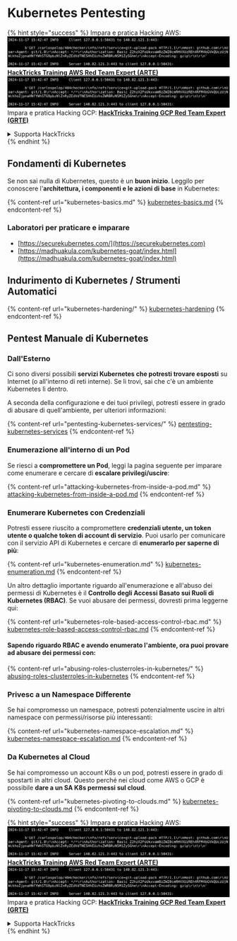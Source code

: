 # Kubernetes Pentesting

{% hint style="success" %}
Impara e pratica Hacking AWS:<img src="../../.gitbook/assets/image (1).png" alt="" data-size="line">[**HackTricks Training AWS Red Team Expert (ARTE)**](https://training.hacktricks.xyz/courses/arte)<img src="../../.gitbook/assets/image (1).png" alt="" data-size="line">\
Impara e pratica Hacking GCP: <img src="../../.gitbook/assets/image (2).png" alt="" data-size="line">[**HackTricks Training GCP Red Team Expert (GRTE)**<img src="../../.gitbook/assets/image (2).png" alt="" data-size="line">](https://training.hacktricks.xyz/courses/grte)

<details>

<summary>Supporta HackTricks</summary>

* Controlla i [**piani di abbonamento**](https://github.com/sponsors/carlospolop)!
* **Unisciti al** 💬 [**gruppo Discord**](https://discord.gg/hRep4RUj7f) o al [**gruppo telegram**](https://t.me/peass) o **seguici** su **Twitter** 🐦 [**@hacktricks\_live**](https://twitter.com/hacktricks\_live)**.**
* **Condividi trucchi di hacking inviando PR ai** [**HackTricks**](https://github.com/carlospolop/hacktricks) e [**HackTricks Cloud**](https://github.com/carlospolop/hacktricks-cloud) repos su github.

</details>
{% endhint %}

## Fondamenti di Kubernetes

Se non sai nulla di Kubernetes, questo è un **buon inizio**. Leggilo per conoscere l'**architettura, i componenti e le azioni di base** in Kubernetes:

{% content-ref url="kubernetes-basics.md" %}
[kubernetes-basics.md](kubernetes-basics.md)
{% endcontent-ref %}

### Laboratori per praticare e imparare

* [https://securekubernetes.com/](https://securekubernetes.com)
* [https://madhuakula.com/kubernetes-goat/index.html](https://madhuakula.com/kubernetes-goat/index.html)

## Indurimento di Kubernetes / Strumenti Automatici

{% content-ref url="kubernetes-hardening/" %}
[kubernetes-hardening](kubernetes-hardening/)
{% endcontent-ref %}

## Pentest Manuale di Kubernetes

### Dall'Esterno

Ci sono diversi possibili **servizi Kubernetes che potresti trovare esposti** su Internet (o all'interno di reti interne). Se li trovi, sai che c'è un ambiente Kubernetes lì dentro.

A seconda della configurazione e dei tuoi privilegi, potresti essere in grado di abusare di quell'ambiente, per ulteriori informazioni:

{% content-ref url="pentesting-kubernetes-services/" %}
[pentesting-kubernetes-services](pentesting-kubernetes-services/)
{% endcontent-ref %}

### Enumerazione all'interno di un Pod

Se riesci a **compromettere un Pod**, leggi la pagina seguente per imparare come enumerare e cercare di **escalare privilegi/uscire**:

{% content-ref url="attacking-kubernetes-from-inside-a-pod.md" %}
[attacking-kubernetes-from-inside-a-pod.md](attacking-kubernetes-from-inside-a-pod.md)
{% endcontent-ref %}

### Enumerare Kubernetes con Credenziali

Potresti essere riuscito a compromettere **credenziali utente, un token utente o qualche token di account di servizio**. Puoi usarlo per comunicare con il servizio API di Kubernetes e cercare di **enumerarlo per saperne di più**:

{% content-ref url="kubernetes-enumeration.md" %}
[kubernetes-enumeration.md](kubernetes-enumeration.md)
{% endcontent-ref %}

Un altro dettaglio importante riguardo all'enumerazione e all'abuso dei permessi di Kubernetes è il **Controllo degli Accessi Basato sui Ruoli di Kubernetes (RBAC)**. Se vuoi abusare dei permessi, dovresti prima leggerne qui:

{% content-ref url="kubernetes-role-based-access-control-rbac.md" %}
[kubernetes-role-based-access-control-rbac.md](kubernetes-role-based-access-control-rbac.md)
{% endcontent-ref %}

#### Sapendo riguardo RBAC e avendo enumerato l'ambiente, ora puoi provare ad abusare dei permessi con:

{% content-ref url="abusing-roles-clusterroles-in-kubernetes/" %}
[abusing-roles-clusterroles-in-kubernetes](abusing-roles-clusterroles-in-kubernetes/)
{% endcontent-ref %}

### Privesc a un Namespace Differente

Se hai compromesso un namespace, potresti potenzialmente uscire in altri namespace con permessi/risorse più interessanti:

{% content-ref url="kubernetes-namespace-escalation.md" %}
[kubernetes-namespace-escalation.md](kubernetes-namespace-escalation.md)
{% endcontent-ref %}

### Da Kubernetes al Cloud

Se hai compromesso un account K8s o un pod, potresti essere in grado di spostarti in altri cloud. Questo perché nei cloud come AWS o GCP è possibile **dare a un SA K8s permessi sul cloud**.

{% content-ref url="kubernetes-pivoting-to-clouds.md" %}
[kubernetes-pivoting-to-clouds.md](kubernetes-pivoting-to-clouds.md)
{% endcontent-ref %}

{% hint style="success" %}
Impara e pratica Hacking AWS:<img src="../../.gitbook/assets/image (1).png" alt="" data-size="line">[**HackTricks Training AWS Red Team Expert (ARTE)**](https://training.hacktricks.xyz/courses/arte)<img src="../../.gitbook/assets/image (1).png" alt="" data-size="line">\
Impara e pratica Hacking GCP: <img src="../../.gitbook/assets/image (2).png" alt="" data-size="line">[**HackTricks Training GCP Red Team Expert (GRTE)**<img src="../../.gitbook/assets/image (2).png" alt="" data-size="line">](https://training.hacktricks.xyz/courses/grte)

<details>

<summary>Supporta HackTricks</summary>

* Controlla i [**piani di abbonamento**](https://github.com/sponsors/carlospolop)!
* **Unisciti al** 💬 [**gruppo Discord**](https://discord.gg/hRep4RUj7f) o al [**gruppo telegram**](https://t.me/peass) o **seguici** su **Twitter** 🐦 [**@hacktricks\_live**](https://twitter.com/hacktricks\_live)**.**
* **Condividi trucchi di hacking inviando PR ai** [**HackTricks**](https://github.com/carlospolop/hacktricks) e [**HackTricks Cloud**](https://github.com/carlospolop/hacktricks-cloud) repos su github.

</details>
{% endhint %}
